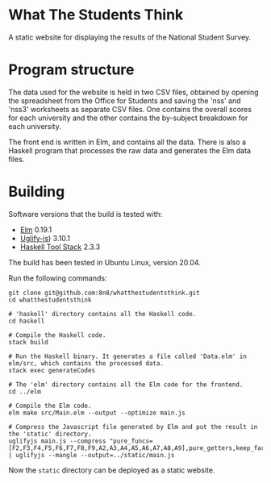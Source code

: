 # What The Students Think

A static website for displaying the results of the National Student Survey.

# Program structure

The data used for the website is held in two CSV files, obtained by opening the spreadsheet from the Office for Students and saving the 'nss' and 'nss3' worksheets as separate CSV files. One contains the overall scores for each university and the other contains the by-subject breakdown for each university.

The front end is written in Elm, and contains all the data.  There is also a Haskell program that processes the raw data and generates the Elm data files.

# Building

Software versions that the build is tested with:

+ [Elm](https://guide.elm-lang.org/install.html) 0.19.1
+ [Uglify-js](https://github.com/mishoo/UglifyJS2)) 3.10.1
+ [Haskell Tool Stack](https://docs.haskellstack.org/en/stable/install_and_upgrade/) 2.3.3

The build has been tested in Ubuntu Linux, version 20.04.

Run the following commands:

```
git clone git@github.com:8n8/whatthestudentsthink.git
cd whatthestudentsthink

# 'haskell' directory contains all the Haskell code.
cd haskell

# Compile the Haskell code.
stack build

# Run the Haskell binary. It generates a file called 'Data.elm' in elm/src, which contains the processed data.
stack exec generateCodes

# The 'elm' directory contains all the Elm code for the frontend.
cd ../elm

# Compile the Elm code.
elm make src/Main.elm --output --optimize main.js

# Compress the Javascript file generated by Elm and put the result in the 'static' directory.
uglifyjs main.js --compress "pure_funcs=[F2,F3,F4,F5,F6,F7,F8,F9,A2,A3,A4,A5,A6,A7,A8,A9],pure_getters,keep_fargs=false,unsafe_comps,unsafe" | uglifyjs --mangle --output=../static/main.js
```

Now the ```static``` directory can be deployed as a static website.
